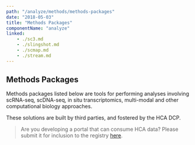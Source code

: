 ```yaml
---
path: "/analyze/methods/methods-packages"
date: "2018-05-03"
title: "Methods Packages"
componentName: "analyze"
linked:
    - ./sc3.md
    - ./slingshot.md
    - ./scmap.md
    - ./stream.md
---
```


##  Methods Packages

Methods packages listed below are tools for performing analyses involving scRNA-seq, scDNA-seq, in situ transcriptomics, multi-modal and other computational biology approaches.

These solutions are built by third parties, and fostered by the HCA DCP.

>Are you developing a portal that can consume HCA data? Please submit it for inclusion to the registry [here](https://github.com/HumanCellAtlas/data-portal-content/issues/new/?template=submit-method-package.md).
